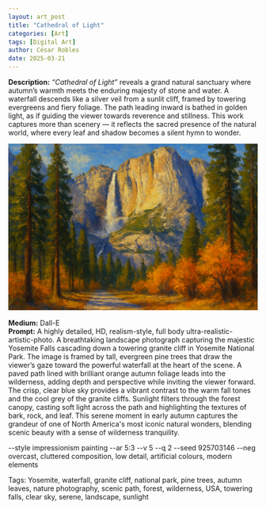 ```yaml
---
layout: art_post
title: "Cathedral of Light"
categories: [Art]
tags: [Digital Art]
author: César Robles
date: 2025-03-21
---
```

**Description:** *“Cathedral of Light”* reveals a grand natural sanctuary where autumn’s warmth meets the enduring majesty of stone and water. A waterfall descends like a silver veil from a sunlit cliff, framed by towering evergreens and fiery foliage. The path leading inward is bathed in golden light, as if guiding the viewer towards reverence and stillness. This work captures more than scenery — it reflects the sacred presence of the natural world, where every leaf and shadow becomes a silent hymn to wonder.

![Cathedral of Light](/imag/digital_art/cathedral_of_light.jpg)

**Medium:** Dall-E\
**Prompt:** A highly detailed, HD, realism-style,  full body ultra-realistic-artistic-photo. A breathtaking landscape photograph capturing the majestic Yosemite Falls cascading down a towering granite cliff in Yosemite National Park. The image is framed by tall, evergreen pine trees that draw the viewer’s gaze toward the powerful waterfall at the heart of the scene. A paved path lined with brilliant orange autumn foliage leads into the wilderness, adding depth and perspective while inviting the viewer forward. The crisp, clear blue sky provides a vibrant contrast to the warm fall tones and the cool grey of the granite cliffs. Sunlight filters through the forest canopy, casting soft light across the path and highlighting the textures of bark, rock, and leaf. This serene moment in early autumn captures the grandeur of one of North America's most iconic natural wonders, blending scenic beauty with a sense of wilderness tranquility.

--style impressionism painting --ar 5:3 --v 5 --q 2 --seed 925703146 --neg overcast, cluttered composition, low detail, artificial colours, modern elements

Tags: Yosemite, waterfall, granite cliff, national park, pine trees, autumn leaves, nature photography, scenic path, forest, wilderness, USA, towering falls, clear sky, serene, landscape, sunlight